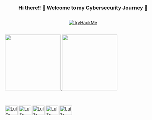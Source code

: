 <div align="center">

### Hi there!! 👋 Welcome to my Cybersecurity Journey 🚀
</div>

## 

<div align="center">
  <a href="https://tryhackme.com/p/luiz08">
    <img src="https://tryhackme-badges.s3.amazonaws.com/GST.png" alt="TryHackMe">
  </a>
</div>

##

<div>
  <a href="https://github.com/luiz-08">
    <img height="180em" src="https://github-readme-stats.vercel.app/api?username=luiz-08&show_icons=true&theme=dark&include_all_commits=true&count_private=true"/>
    <img height="180em" src="https://github-readme-stats.vercel.app/api/top-langs/?username=luiz-08&layout=compact&langs_count=7&theme=dark"/>
  </a>
</div>

##

<div style="display: inline_block"><br>
  <img align="center" alt="Luiz-Python" height="30" width="40" src="https://cdn.jsdelivr.net/gh/devicons/devicon/icons/python/python-original.svg">
  <img align="center" alt="Luiz-Bash" height="30" width="40" src="https://cdn.jsdelivr.net/gh/devicons/devicon/icons/bash/bash-original.svg">
  <img align="center" alt="Luiz-Linux" height="30" width="40" src="https://cdn.jsdelivr.net/gh/devicons/devicon/icons/linux/linux-original.svg">
  <img align="center" alt="Luiz-Azure" height="30" width="40" src="https://cdn.jsdelivr.net/gh/devicons/devicon/icons/azure/azure-original.svg">
  <img align="center" alt="Luiz-Networking" height="30" width="40" src="https://cdn.jsdelivr.net/gh/devicons/devicon/icons/cisco/cisco-original.svg">
</div>
